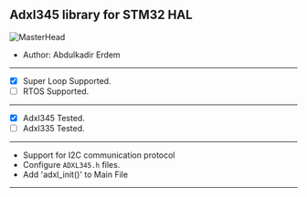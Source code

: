 ## Adxl345 library for STM32 HAL

![MasterHead](https://www.rhino3dprinter.com/Images/Urun/03122022140200.jpeg)

*	Author:     Abdulkadir Erdem
--------------------------------------------------------------------------------
* [x] Super Loop Supported.
* [ ] RTOS Supported.
--------------------------------------------------------------------------------
* [x] Adxl345 Tested.
* [ ] Adxl335 Tested.
-------------------------------------------------------------------------------- 
* Support for I2C communication protocol
* Configure `ADXL345.h` files.
* Add 'adxl_init()' to Main File
--------------------------------------------------------------------------------
